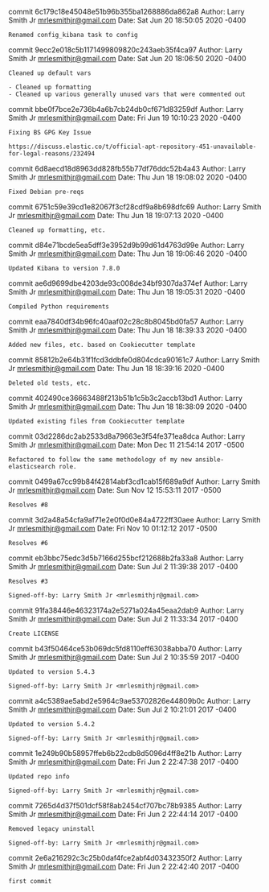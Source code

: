commit 6c179c18e45048e51b96b355ba1268886da862a8
Author: Larry Smith Jr <mrlesmithjr@gmail.com>
Date:   Sat Jun 20 18:50:05 2020 -0400

    Renamed config_kibana task to config

commit 9ecc2e018c5b1171499809820c243aeb35f4ca97
Author: Larry Smith Jr <mrlesmithjr@gmail.com>
Date:   Sat Jun 20 18:06:50 2020 -0400

    Cleaned up default vars
    
    - Cleaned up formatting
    - Cleaned up various generally unused vars that were commented out

commit bbe0f7bce2e736b4a6b7cb24db0cf671d83259df
Author: Larry Smith Jr <mrlesmithjr@gmail.com>
Date:   Fri Jun 19 10:10:23 2020 -0400

    Fixing BS GPG Key Issue
    
    https://discuss.elastic.co/t/official-apt-repository-451-unavailable-for-legal-reasons/232494

commit 6d8aecd18d8963dd828fb55b77df76ddc52b4a43
Author: Larry Smith Jr <mrlesmithjr@gmail.com>
Date:   Thu Jun 18 19:08:02 2020 -0400

    Fixed Debian pre-reqs

commit 6751c59e39cd1e82067f3cf28cdf9a8b698dfc69
Author: Larry Smith Jr <mrlesmithjr@gmail.com>
Date:   Thu Jun 18 19:07:13 2020 -0400

    Cleaned up formatting, etc.

commit d84e71bcde5ea5dff3e3952d9b99d61d4763d99e
Author: Larry Smith Jr <mrlesmithjr@gmail.com>
Date:   Thu Jun 18 19:06:46 2020 -0400

    Updated Kibana to version 7.8.0

commit ae6d9699dbe4203de93c008de34bf9307da374ef
Author: Larry Smith Jr <mrlesmithjr@gmail.com>
Date:   Thu Jun 18 19:05:31 2020 -0400

    Compiled Python requirements

commit eaa7840df34b96fc40aaf02c28c8b8045bd0fa57
Author: Larry Smith Jr <mrlesmithjr@gmail.com>
Date:   Thu Jun 18 18:39:33 2020 -0400

    Added new files, etc. based on Cookiecutter template

commit 85812b2e64b31f1fcd3ddbfe0d804cdca90161c7
Author: Larry Smith Jr <mrlesmithjr@gmail.com>
Date:   Thu Jun 18 18:39:16 2020 -0400

    Deleted old tests, etc.

commit 402490ce36663488f213b51b1c5b3c2accb13bd1
Author: Larry Smith Jr <mrlesmithjr@gmail.com>
Date:   Thu Jun 18 18:38:09 2020 -0400

    Updated existing files from Cookiecutter template

commit 03d2286dc2ab2533d8a79663e3f54fe371ea8dca
Author: Larry Smith Jr <mrlesmithjr@gmail.com>
Date:   Mon Dec 11 21:54:14 2017 -0500

    Refactored to follow the same methodology of my new ansible-elasticsearch role.

commit 0499a67cc99b84f42814abf3cd1cab15f689a9df
Author: Larry Smith Jr <mrlesmithjr@gmail.com>
Date:   Sun Nov 12 15:53:11 2017 -0500

    Resolves #8

commit 3d2a48a54cfa9af71e2e0f0d0e84a4722ff30aee
Author: Larry Smith Jr <mrlesmithjr@gmail.com>
Date:   Fri Nov 10 01:12:12 2017 -0500

    Resolves #6

commit eb3bbc75edc3d5b7166d255bcf212688b2fa33a8
Author: Larry Smith Jr <mrlesmithjr@gmail.com>
Date:   Sun Jul 2 11:39:38 2017 -0400

    Resolves #3
    
    Signed-off-by: Larry Smith Jr <mrlesmithjr@gmail.com>

commit 91fa38446e46323174a2e5271a024a45eaa2dab9
Author: Larry Smith Jr <mrlesmithjr@gmail.com>
Date:   Sun Jul 2 11:33:34 2017 -0400

    Create LICENSE

commit b43f50464ce53b069dc5fd8110eff63038abba70
Author: Larry Smith Jr <mrlesmithjr@gmail.com>
Date:   Sun Jul 2 10:35:59 2017 -0400

    Updated to version 5.4.3
    
    Signed-off-by: Larry Smith Jr <mrlesmithjr@gmail.com>

commit a4c5389ae5abd2e5964c9ae53702826e44809b0c
Author: Larry Smith Jr <mrlesmithjr@gmail.com>
Date:   Sun Jul 2 10:21:01 2017 -0400

    Updated to version 5.4.2
    
    Signed-off-by: Larry Smith Jr <mrlesmithjr@gmail.com>

commit 1e249b90b58957ffeb6b22cdb8d5096d4ff8e21b
Author: Larry Smith Jr <mrlesmithjr@gmail.com>
Date:   Fri Jun 2 22:47:38 2017 -0400

    Updated repo info
    
    Signed-off-by: Larry Smith Jr <mrlesmithjr@gmail.com>

commit 7265d4d37f501dcf58f8ab2454cf707bc78b9385
Author: Larry Smith Jr <mrlesmithjr@gmail.com>
Date:   Fri Jun 2 22:44:14 2017 -0400

    Removed legacy uninstall
    
    Signed-off-by: Larry Smith Jr <mrlesmithjr@gmail.com>

commit 2e6a216292c3c25b0daf4fce2abf4d03432350f2
Author: Larry Smith Jr <mrlesmithjr@gmail.com>
Date:   Fri Jun 2 22:42:40 2017 -0400

    first commit
